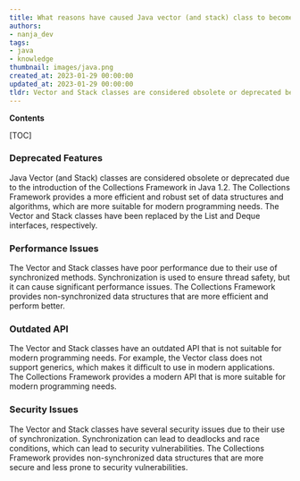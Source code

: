 ```yaml
---
title: What reasons have caused Java vector (and stack) class to become obsolete or deprecated?
authors:
- nanja_dev
tags:
- java
- knowledge
thumbnail: images/java.png
created_at: 2023-01-29 00:00:00
updated_at: 2023-01-29 00:00:00
tldr: Vector and Stack classes are considered obsolete or deprecated because they are not thread-safe.
---
```


**Contents**

[TOC]

### Deprecated Features
Java Vector (and Stack) classes are considered obsolete or deprecated due to the introduction of the Collections Framework in Java 1.2. The Collections Framework provides a more efficient and robust set of data structures and algorithms, which are more suitable for modern programming needs. The Vector and Stack classes have been replaced by the List and Deque interfaces, respectively.

### Performance Issues
The Vector and Stack classes have poor performance due to their use of synchronized methods. Synchronization is used to ensure thread safety, but it can cause significant performance issues. The Collections Framework provides non-synchronized data structures that are more efficient and perform better.

### Outdated API
The Vector and Stack classes have an outdated API that is not suitable for modern programming needs. For example, the Vector class does not support generics, which makes it difficult to use in modern applications. The Collections Framework provides a modern API that is more suitable for modern programming needs.

### Security Issues
The Vector and Stack classes have several security issues due to their use of synchronization. Synchronization can lead to deadlocks and race conditions, which can lead to security vulnerabilities. The Collections Framework provides non-synchronized data structures that are more secure and less prone to security vulnerabilities.
